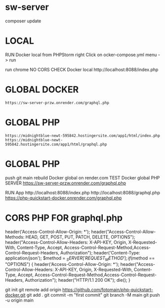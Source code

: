 # sw-server

composer update

# LOCAL
RUN Docker local
    from PHPStorm
        right Click on ocker-compose.yml
            menu -> run

run chrome NO CORS
CHECK Docker local
    http://localhost:8088/index.php

# GLOBAL DOCKER
    https://sw-server-przw.onrender.com/graphql.php
# GLOBAL PHP
    https://midnightblue-newt-595842.hostingersite.com/app1/html/index.php
    https://midnightblue-newt-595842.hostingersite.com/app1/html/graphql.php

# GLOBAL PHP
push git main
rebuild Docker global on render.com
TEST Docker global PHP SERVER
    https://sw-server-przw.onrender.com/graphql.php

RUN App
    http://localhost:8088/index.php
    http://localhost:8088/graphql.php
    https://php-quickstart-docker.onrender.com/graphql.php


# CORS PHP FOR graphql.php
header('Access-Control-Allow-Origin: *');
header("Access-Control-Allow-Methods: HEAD, GET, POST, PUT, PATCH, DELETE, OPTIONS");
header("Access-Control-Allow-Headers: X-API-KEY, Origin, X-Requested-With, Content-Type, Accept, Access-Control-Request-Method,Access-Control-Request-Headers, Authorization");
header('Content-Type: application/json');
$method = $_SERVER['REQUEST_METHOD'];
if ($method == "OPTIONS") {
header('Access-Control-Allow-Origin: *');
header("Access-Control-Allow-Headers: X-API-KEY, Origin, X-Requested-With, Content-Type, Accept, Access-Control-Request-Method,Access-Control-Request-Headers, Authorization");
header("HTTP/1.1 200 OK");
die();
}


git init
git remote add origin https://github.com/fotomain/php-quickstart-docker.git
git add .
git commit -m "first commit"
git branch -M main
git push -u origin main

